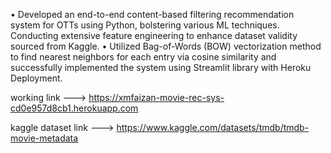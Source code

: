 • Developed an end-to-end content-based filtering recommendation system for OTTs using Python, bolstering various ML
techniques. Conducting extensive feature engineering to enhance dataset validity sourced from Kaggle.
• Utilized Bag-of-Words (BOW) vectorization method to find nearest neighbors for each entry via cosine similarity and
successfully implemented the system using Streamlit library with Heroku Deployment.

working link        ---> https://xmfaizan-movie-rec-sys-cd0e957d8cb1.herokuapp.com

kaggle dataset link ---> https://www.kaggle.com/datasets/tmdb/tmdb-movie-metadata
